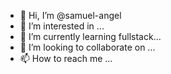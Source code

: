 - 👋 Hi, I’m @samuel-angel
- 👀 I’m interested in ...
- 🌱 I’m currently learning fullstack...
- 💞️ I’m looking to collaborate on ...
- 📫 How to reach me ...

<!---
samuel-angel/samuel-angel is a ✨ special ✨ repository because its `README.md` (this file) appears on your GitHub profile.
You can click the Preview link to take a look at your changes.
--->
